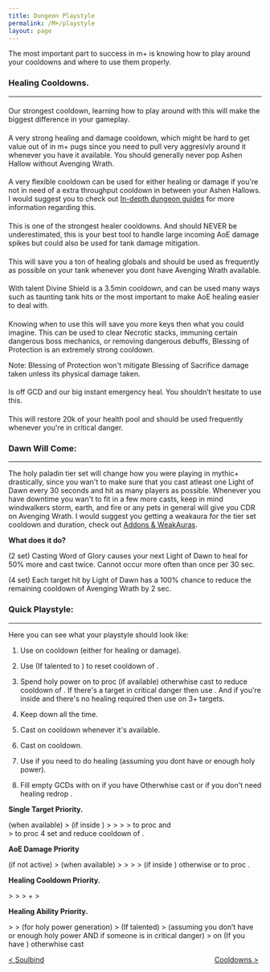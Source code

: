 ```yaml
---
title: Dungeon Playstyle
permalink: /M+/playstyle
layout: page
---
```


The most important part to success in m+ is knowing how to play around your cooldowns and where to use them properly.

### **Healing Cooldowns.**
---

#### **<a href="https://tbc.wowhead.com/spell=31884/avenging-wrath" data-wowhead="spell=31884"></a>**

Our strongest cooldown, learning how to play around with this will make the biggest difference in your gameplay.

#### **<a href="https://www.wowhead.com/spell=316958/ashen-hallow" data-wowhead="spell=316958"></a>**

A very strong healing and damage cooldown, which might be hard to get value out of in m+ pugs since you need to pull very aggresivly around it whenever you have it available. You should generally never pop Ashen Hallow without Avenging Wrath. 

#### **<a href="https://www.wowhead.com/spell=105809/holy-avenger" data-wowhead="spell=105809"></a>**

A very flexible cooldown can be used for either healing or damage if you're not in need of a extra throughput cooldown in between your Ashen Hallows. I would suggest you to check out [In-depth dungeon guides](/M+/cd) for more information regarding this.

#### **<a href="https://www.wowhead.com/spell=317929/aura-mastery" data-wowhead="spell=317929"></a>**

This is one of the strongest healer cooldowns. And should NEVER be underestimated, this is your best tool to handle large incoming AoE damage spikes but could also be used for tank damage mitigation.

#### **<a href="https://www.wowhead.com/spell=6940/blessing-of-sacrifice" data-wowhead="spell=6940"></a>**

This will save you a ton of healing globals and should be used as frequently as possible on your tank whenever you dont have Avenging Wrath available.


#### **<a href="https://www.wowhead.com/spell=642/divine-shield" data-wowhead="spell=642"></a>**

With <a href="https://www.wowhead.com/spell=114154/unbreakable-spirit" data-wowhead="spell=114154"></a> talent Divine Shield is a 3.5min cooldown, and can be used many ways such as taunting tank hits or the most important to make AoE healing easier to deal with.

#### **<a href="https://www.wowhead.com/spell=1022/blessing-of-protection" data-wowhead="spell=1022"></a>**

Knowing when to use this will save you more keys then what you could imagine. This can be used to clear Necrotic stacks, immuning certain dangerous boss mechanics, or removing dangerous debuffs, Blessing of Protection is an extremely strong cooldown.

Note: Blessing of Protection won't mitigate Blessing of Sacrifice damage taken unless its physical damage taken.

#### **<a href="https://www.wowhead.com/spell=633/lay-on-hands" data-wowhead="spell=633"></a>**

Is off GCD and our big instant emergency heal. You shouldn’t hesitate to use this.

#### **<a href="https://ptr.wowhead.com/item=187802/cosmic-healing-potion" data-wowhead="spell=187802"></a>**

This will restore 20k of your health pool and should be used frequently whenever you're in critical danger.

### **Dawn Will Come:**
---

The holy paladin tier set will change how you were playing in mythic+ drastically, since you wan't to make sure that you cast atleast one Light of Dawn every 30 seconds and hit as many players as possible. Whenever you have downtime you wan't to fit in a few more casts, keep in mind windwalkers storm, earth, and fire or any pets in general will give you CDR on Avenging Wrath. I would suggest you getting a weakaura for the tier set cooldown and duration, check out [Addons & WeakAuras](/M+/wa).

**What does it do?**

(2 set) Casting Word of Glory causes your next Light of Dawn to heal for 50% more and cast twice. Cannot occur more often than once per 30 sec.

(4 set) Each target hit by Light of Dawn has a 100% chance to reduce the remaining cooldown of Avenging Wrath by 2 sec.

### **Quick Playstyle:**

---

Here you can see what your playstyle should look like:

1. Use <a href="https://www.wowhead.com/spell=20473/holy-shock" data-wowhead="spell=20473"></a> on cooldown (either for healing or damage).

2. Use <a href="https://www.wowhead.com/spell=293895/crusader-strike" data-wowhead="spell=293895"></a> (If talented to 
<a href="https://www.wowhead.com/spell=196926/crusaders-might" data-wowhead="spell=196926"></a>) to reset cooldown of 
<a href="https://www.wowhead.com/spell=20473/holy-shock" data-wowhead="spell=20473"></a>.

3. Spend holy power on  <a href="https://www.wowhead.com/spell=85673/word-of-glory" data-wowhead="spell=85673"></a> to proc 
<a href="https://ptr.wowhead.com/spell=364468/dawn-will-come" data-wowhead="spell=364468"></a> (if available) otherwhise cast 
<a href="https://www.wowhead.com/spell=85222/light-of-dawn" data-wowhead="spell=85222"></a> to reduce cooldown of 
<a href="https://www.wowhead.com/spell=66011/avenging-wrath" data-wowhead="spell=85222"></a>. If there's a target in critical danger then use 
<a href="https://www.wowhead.com/spell=85673/word-of-glory" data-wowhead="spell=85673"></a>. And if you're inside 
<a href="https://www.wowhead.com/spell=66011/avenging-wrath" data-wowhead="spell=85222"></a> and there's no healing required then use 
<a href="https://www.wowhead.com/spell=53600/shield-of-the-righteous" data-wowhead="spell=53600"></a> on 3+ targets.

4. Keep 
<a href="https://www.wowhead.com/spell=26573/consecration" data-wowhead="spell=26573"></a> down all the time.

5. Cast 
<a href="https://www.wowhead.com/spell=24275/hammer-of-wrath" data-wowhead="spell=24275"></a> on cooldown whenever it's available.

6. Cast 
<a href="https://www.wowhead.com/spell=20271/judgment" data-wowhead="spell=20271"></a> on cooldown.

7. Use 
<a href="https://www.wowhead.com/spell=183998/light-of-the-martyr" data-wowhead="spell=183998"></a> if you need to do healing (assuming you dont have <a href="https://www.wowhead.com/spell=20473/holy-shock" data-wowhead="spell=20473"></a> or enough holy power).

8. Fill empty GCDs with 
<a href="https://www.wowhead.com/spell=82326/holy-light" data-wowhead="spell=82326"></a> on 
<a href="https://www.wowhead.com/spell=53563/beacon-of-light" data-wowhead="spell=53563"></a> if you have 
<a href="https://www.wowhead.com/spell=53576/infusion-of-light" data-wowhead="spell=53576"></a> Otherwhise cast 
<a href="https://www.wowhead.com/spell=19750/flash-of-light" data-wowhead="spell=19750"></a> or if you don't need healing redrop 
<a href="https://www.wowhead.com/spell=26573/consecration" data-wowhead="spell=26573"></a>.

**Single Target Priority.**

<a href="https://www.wowhead.com/spell=24275/hammer-of-wrath" data-wowhead="spell=24275"></a> (when available)
\> <a href="https://www.wowhead.com/spell=20271/judgment" data-wowhead="spell=20271"></a> (if inside <a href="https://tbc.wowhead.com/spell=31884/avenging-wrath" data-wowhead="spell=31884"></a>)
\> <a href="https://www.wowhead.com/spell=20473/holy-shock" data-wowhead="spell=20473"></a>
\> <a href="https://www.wowhead.com/spell=26573/consecration" data-wowhead="spell=26573"></a>
\> <a href="https://www.wowhead.com/spell=293895/crusader-strike" data-wowhead="spell=293895"></a>
\> <a href="https://www.wowhead.com/spell=85673/word-of-glory" data-wowhead="spell=85673"></a> to proc 
<a href="https://ptr.wowhead.com/spell=364468/dawn-will-come" data-wowhead="spell=364468"></a> and  
<a href="https://www.wowhead.com/spell=248033/awakening" data-wowhead="spell=248033"></a> > <a href="https://www.wowhead.com/spell=85222/light-of-dawn" data-wowhead="spell=85222"></a> to proc 4 set and reduce cooldown of <a href="https://tbc.wowhead.com/spell=31884/avenging-wrath" data-wowhead="spell=31884"></a>.

**AoE Damage Priority**

<a href="https://www.wowhead.com/spell=26573/consecration" data-wowhead="spell=26573"></a>
(if not active)
\>
<a href="https://www.wowhead.com/spell=24275/hammer-of-wrath"></a>
(when available)
\>
<a href="https://www.wowhead.com/spell=20473/holy-shock" data-wowhead="spell=20473"></a>
\>
<a href="https://www.wowhead.com/spell=293895/crusader-strike" data-wowhead="spell=293895"></a>
\>
<a href="https://www.wowhead.com/spell=20271/judgment" data-wowhead="spell=20271"></a>
\>
<a href="https://www.wowhead.com/spell=53600/shield-of-the-righteous" data-wowhead="spell=53600"></a>
(if inside
<a href="https://tbc.wowhead.com/spell=31884/avenging-wrath" data-wowhead="spell=31884"></a>
\)
otherwise
<a href="https://www.wowhead.com/spell=85673/word-of-glory" data-wowhead="spell=85673"></a>
or
<a href="https://www.wowhead.com/spell=85222/light-of-dawn" data-wowhead="spell=85222"></a> to proc 
<a href="https://www.wowhead.com/spell=248033/awakening" data-wowhead="spell=248033"></a>.

**Healing Cooldown Priority.**

<a href="https://tbc.wowhead.com/spell=31884/avenging-wrath" data-wowhead="spell=31884"></a>
\>
<a href="https://www.wowhead.com/spell=105809/holy-avenger" data-wowhead="spell=105809"></a>
\>
<a href="https://www.wowhead.com/spell=317929/aura-mastery" data-wowhead="spell=317929"></a>
\> <a href="https://www.wowhead.com/spell=642/divine-shield" data-wowhead="spell=642"></a> + <a href="https://www.wowhead.com/spell=6940/blessing-of-sacrifice" data-wowhead="spell=6940"></a>
\> <a href="https://www.wowhead.com/spell=633/lay-on-hands" data-wowhead="spell=633"></a>

**Healing Ability Priority.**

<a href="https://www.wowhead.com/spell=20473/holy-shock" data-wowhead="spell=20473"></a>
\> <a href="https://www.wowhead.com/spell=85673/word-of-glory" data-wowhead="spell=85673"></a>
\> <a href="https://www.wowhead.com/spell=283637/crusader-strike" data-wowhead="spell=283637"></a> (for holy power generation)
\> <a href="https://www.wowhead.com/spell=20271/judgment" data-wowhead="spell=20271"></a> (If <a href="https://www.wowhead.com/spell=183778/judgment-of-light" data-wowhead="spell=183778"></a> talented)
\> <a href="https://www.wowhead.com/spell=183998/light-of-the-martyr" data-wowhead="spell=183998"></a> (assuming you don’t have <a href="https://www.wowhead.com/spell=20473/holy-shock" data-wowhead="spell=20473"></a> or enough holy power AND if someone is in critical danger)
\> <a href="https://www.wowhead.com/spell=82326/holy-light" data-wowhead="spell=82326"></a> on <a href="https://www.wowhead.com/spell=53563/beacon-of-light" data-wowhead="spell=53563"></a> (If you have <a href="https://www.wowhead.com/spell=53576/infusion-of-light" data-wowhead="spell=53576"></a>) otherwhise cast <a href="https://www.wowhead.com/spell=19750/flash-of-light" data-wowhead="spell=19750"></a>

<div>
<div style="text-align:left;display: inline-block;width: 49%;">
<a href="/M+/soulbind"> < Soulbind</a>
</div>
<div style="text-align:right;display: inline-block;width: 49%;">
<a href="/M+/cd"> Cooldowns ></a>
</div>
</div>
